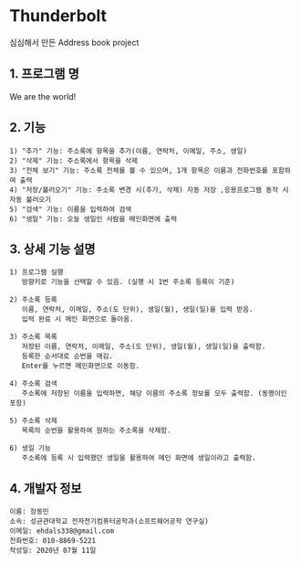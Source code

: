 # Thunderbolt
심심해서 만든 Address book project

## 1. 프로그램 명
We are the world!


## 2. 기능
    1) "추가" 기능: 주소록에 항목을 추가(이름, 연락처, 이메일, 주소, 생일)
    2) "삭제" 기능: 주소록에서 항목을 삭제
    3) "전체 보기" 기능: 주소록 전체를 볼 수 있으며, 1개 항목은 이름과 전화번호를 포함하여 출력
    4) "저장/불러오기" 기능: 주소록 변경 시(추가, 삭제) 자동 저장 ,응용프로그램 동작 시 자동 불러오기
    5) "검색" 기능: 이름을 입력하여 검색
    6) "생일" 기능: 오늘 생일인 사람을 메인화면에 출력


## 3. 상세 기능 설명
    1) 프로그램 실행
       방향키로 기능을 선택할 수 있음. (실행 시 1번 주소록 등록이 기준)

    2) 주소록 등록
       이름, 연락처, 이메일, 주소(도 단위), 생일(월), 생일(일)을 입력 받음.
       입력 완료 시 메인 화면으로 돌아옴.

    3) 주소록 목록
       저장된 이름, 연락처, 이메일, 주소(도 단위), 생일(월), 생일(일)을 출력함.
       등록한 순서대로 순번을 매김.
       Enter를 누르면 메인화면으로 이동함.

    4) 주소록 검색
       주소록에 저장된 이름을 입력하면, 해당 이름의 주소록 정보를 모두 출력함. (동명이인 포함)

    5) 주소록 삭제
       목록의 순번을 활용하여 원하는 주소록을 삭제함.

    6) 생일 기능
       주소록에 등록 시 입력했던 생일을 활용하여 메인 화면에 생일이라고 출력함.


## 4. 개발자 정보
    이름: 장동민
    소속: 성균관대학교 전자전기컴퓨터공학과(소프트웨어공학 연구실)
    이메일: ehdals338@gmail.com
    전화번호: 010-8869-5221
    작성일: 2020년 07월 11일
